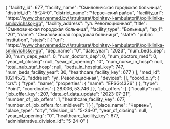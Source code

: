 {
    "facility_id": 677,
    "facility_name": "Смиловичская городская больница",
    "district_id": "5-24-0",
    "district_name": "Червенский район",
    "facility_url": "https:\/\/www.chervenmed.by\/struktura\/bolnitsy-i-ambulatorii\/poliklinika-smilovichskoj-gb",
    "facility_address": "ул. Революционная",
    "title": "Смиловичская городская больница",
    "facility_type": "Больница",
    "ap_1": "20",
    "name": "Смиловичская городская больница",
    "state": "public institution",
    "stats": [
        {
            "url": "https:\/\/www.chervenmed.by\/struktura\/bolnitsy-i-ambulatorii\/poliklinika-smilovichskoj-gb",
            "dep_name": "0",
            "date_year": "2023",
            "num_beds_dep": 30,
            "num_deps_year": 0,
            "num_doctors_dep": 0,
            "num_doctors_med": 0,
            "year_of_closing": null,
            "year_of_opening": "0",
            "num_nurse_in_hosp": null,
            "total_nub_staf_hosp": null,
            "beds_in_hospital_key": 747,
            "num_beds_facility_year": 30,
            "healthcare_facility_key": 677
        }
    ],
    "med_id": 10214572,
    "address": "ул. Революционная",
    "devices": [],
    "coord_x_y": {
        "crs": {
            "type": "name",
            "properties": {
                "name": "EPSG:4326"
            }
        },
        "type": "Point",
        "coordinates": [
            28.006,
            53.746
        ]
    },
    "job_offers": [
        {
            "locality": null,
            "job_offer_key": 207,
            "date_of_data_update": "2023-07-21",
            "number_of_job_offers": 1,
            "healthcare_facility_key": 677,
            "number_of_job_offers_for_midlevel": 1
        }
    ],
    "place_name": "Червень",
    "place_type": "city",
    "division_id": "5-24-0",
    "year_of_closing": null,
    "year_of_opening": "0",
    "healthcare_facility_key": 677,
    "administrative_division_id": "5-24-0"
}